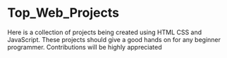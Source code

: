 # Top_Web_Projects
Here is a collection of projects being created using HTML CSS and JavaScript. These projects should give a good hands on for any beginner programmer. Contributions will be highly appreciated
